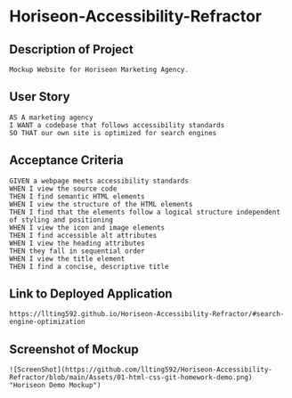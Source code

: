# Horiseon-Accessibility-Refractor

## Description of Project
```
Mockup Website for Horiseon Marketing Agency.
```

## User Story

```
AS A marketing agency
I WANT a codebase that follows accessibility standards
SO THAT our own site is optimized for search engines
```

## Acceptance Criteria

```
GIVEN a webpage meets accessibility standards
WHEN I view the source code
THEN I find semantic HTML elements
WHEN I view the structure of the HTML elements
THEN I find that the elements follow a logical structure independent of styling and positioning
WHEN I view the icon and image elements
THEN I find accessible alt attributes
WHEN I view the heading attributes
THEN they fall in sequential order
WHEN I view the title element
THEN I find a concise, descriptive title
```

## Link to Deployed Application

```
https://llting592.github.io/Horiseon-Accessibility-Refractor/#search-engine-optimization

```

## Screenshot of Mockup

```
![ScreenShot](https://github.com/llting592/Horiseon-Accessibility-Refractor/blob/main/Assets/01-html-css-git-homework-demo.png) "Horiseon Demo Mockup")
```
